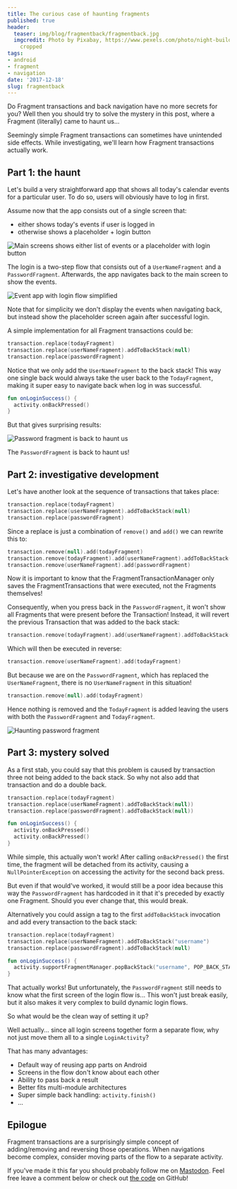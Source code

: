 ```yaml
---
title: The curious case of haunting fragments
published: true
header:
  teaser: img/blog/fragmentback/fragmentback.jpg
  imgcredit: Photo by Pixabay, https://www.pexels.com/photo/night-building-forest-trees-42263/,
    cropped
tags:
- android
- fragment
- navigation
date: '2017-12-18'
slug: fragmentback
---
```


Do Fragment transactions and back navigation have no more secrets for you? Well then you should try to solve the mystery in this post, where a Fragment (literally) came to haunt us...

Seemingly simple Fragment transactions can sometimes have unintended side effects. While investigating, we'll learn how Fragment transactions actually work.

## Part 1: the haunt
Let's build a very straightforward app that shows all today's calendar events for a particular user. To do so, users will obviously have to log in first.

Assume now that the app consists out of a single screen that:

- either shows today's events if user is logged in
- otherwise shows a placeholder + login button

![Main screens shows either list of events or a placeholder with login button](app_explanation.png)

The login is a two-step flow that consists out of a `UserNameFragment` and a `PasswordFragment`. Afterwards, the app navigates back to the main screen to show the events.

![Event app with login flow simplified](app_flow_simplified.png)

Note that for simplicity we don't display the events when navigating back, but instead show the placeholder screen again after successful login.

A simple implementation for all Fragment transactions could be:

```kotlin
transaction.replace(todayFragment)
transaction.replace(userNameFragment).addToBackStack(null)
transaction.replace(passwordFragment)
```

Notice that we only add the `UserNameFragment` to the back stack! This way one single back would always take the user back to the `TodayFragment`, making it super easy to navigate back when log in was successful.

```kotlin
fun onLoginSuccess() {
  activity.onBackPressed()
}
```

But that gives surprising results:

![Password fragment is back to haunt us](fragmentback_ghost.gif)

The `PasswordFragment` is back to haunt us!

## Part 2: investigative development
Let's have another look at the sequence of transactions that takes place:

```kotlin
transaction.replace(todayFragment)
transaction.replace(userNameFragment).addToBackStack(null)
transaction.replace(passwordFragment)
```

Since a replace is just a combination of `remove()` and `add()` we can rewrite this to:

```kotlin
transaction.remove(null).add(todayFragment)
transaction.remove(todayFragment).add(userNameFragment).addToBackStack(null)
transaction.remove(userNameFragment).add(passwordFragment)
```

Now it is important to know that the FragmentTransactionManager only saves the FragmentTransactions that were executed, not the Fragments themselves!

Consequently, when you press back in the `PasswordFragment`, it won't show all Fragments that were present before the Transaction! Instead, it will revert the previous Transaction that was added to the back stack:

```kotlin
transaction.remove(todayFragment).add(userNameFragment).addToBackStack(null)
```

Which will then be executed in reverse:

```kotlin
transaction.remove(userNameFragment).add(todayFragment)
```

But because we are on the `PasswordFragment`, which has replaced the `UserNameFragment`, there is no `UserNameFragment` in this situation!

```kotlin
transaction.remove(null).add(todayFragment)
```

Hence nothing is removed and the `TodayFragment` is added leaving the users with both the `PasswordFragment` and `TodayFragment`.

![Haunting password fragment](app_haunting.png)

## Part 3: mystery solved
As a first stab, you could say that this problem is caused by transaction three not being added to the back stack. So why not also add that transaction and do a double back.

```kotlin
transaction.replace(todayFragment)
transaction.replace(userNameFragment).addToBackStack(null))
transaction.replace(passwordFragment).addToBackStack(null))
```

```kotlin
fun onLoginSuccess() {
  activity.onBackPressed()
  activity.onBackPressed()
}
```

While simple, this actually won't work! After calling `onBackPressed()` the first time, the fragment will be detached from its activity, causing a `NullPointerException` on accessing the activity for the second back press.

But even if that would've worked, it would still be a poor idea because this way the `PasswordFragment` has hardcoded in it that it's preceded by exactly one Fragment. Should you ever change that, this would break.

Alternatively you could assign a tag to the first `addToBackStack` invocation and add every transaction to the back stack:

```kotlin
transaction.replace(todayFragment)
transaction.replace(userNameFragment).addToBackStack("username")
transaction.replace(passwordFragment).addToBackStack(null)
```

```kotlin
fun onLoginSuccess() {
  activity.supportFragmentManager.popBackStack("username", POP_BACK_STACK_INCLUSIVE)
}
```

That actually works! But unfortunately, the `PasswordFragment` still needs to know what the first screen of the login flow is... This won't just break easily, but it also makes it very complex to build dynamic login flows.

So what would be the clean way of setting it up?

Well actually... since all login screens together form a separate flow, why not just move them all to a single `LoginActivity`?

That has many advantages:

- Default way of reusing app parts on Android
- Screens in the flow don't know about each other
- Ability to pass back a result
- Better fits multi-module architectures
- Super simple back handling: `activity.finish()`
- ...

## Epilogue
Fragment transactions are a surprisingly simple concept of adding/removing and reversing those operations. When navigations become complex, consider moving parts of the flow to a separate activity.

If you've made it this far you should probably follow me on [Mastodon](https://androiddev.social/@Jeroenmols). Feel free leave a comment below or check out [the code](https://github.com/JeroenMols/FragmentBackNavigation) on GitHub!
